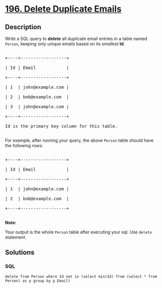 # [196. Delete Duplicate Emails](https://leetcode.com/problems/delete-duplicate-emails)



## Description

<p>Write a SQL query to <strong>delete</strong> all duplicate email entries in a table named <code>Person</code>, keeping only unique emails based on its <i>smallest</i> <b>Id</b>.</p>



<pre>

+----+------------------+

| Id | Email            |

+----+------------------+

| 1  | john@example.com |

| 2  | bob@example.com  |

| 3  | john@example.com |

+----+------------------+

Id is the primary key column for this table.

</pre>



<p>For example, after running your query, the above <code>Person</code> table should have the following rows:</p>



<pre>

+----+------------------+

| Id | Email            |

+----+------------------+

| 1  | john@example.com |

| 2  | bob@example.com  |

+----+------------------+

</pre>



<p><strong>Note:</strong></p>



<p>Your output is the whole <code>Person</code>&nbsp;table after executing your sql. Use <code>delete</code> statement.</p>



## Solutions

<!-- tabs:start -->

### **SQL**

```
delete from Person where Id not in (select min(Id) from (select * from Person) as p group by p.Email)
```

<!-- tabs:end -->
